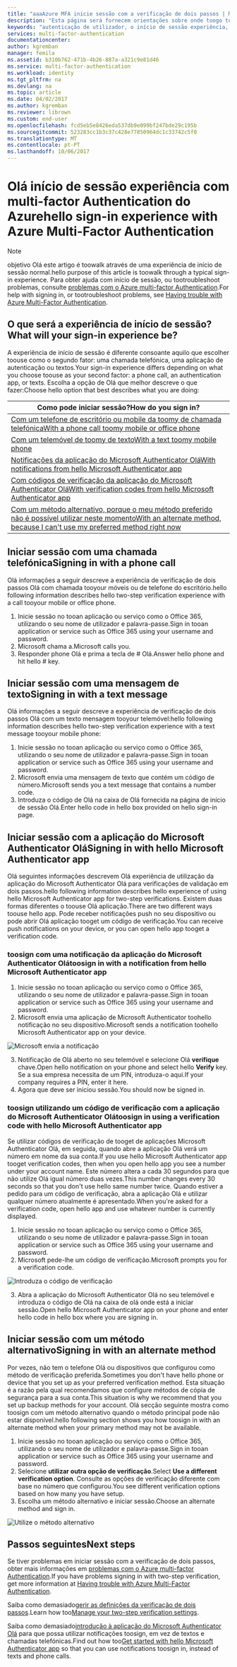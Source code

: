 ```yaml
---
title: "aaaAzure MFA inicie sessão com a verificação de dois passos | Microsoft Docs"
description: "Esta página será fornecem orientações sobre onde toogo toosee Olá vários início de sessão métodos disponíveis com a MFA do Azure."
keywords: "autenticação de utilizador, o início de sessão experiência, início de sessão com o telemóvel, início de sessão com o telefone do escritório"
services: multi-factor-authentication
documentationcenter: 
author: kgremban
manager: femila
ms.assetid: b310b762-471b-4b26-887a-a321c9e81d46
ms.service: multi-factor-authentication
ms.workload: identity
ms.tgt_pltfrm: na
ms.devlang: na
ms.topic: article
ms.date: 04/02/2017
ms.author: kgremban
ms.reviewer: librown
ms.custom: end-user
ms.openlocfilehash: fcd5eb5e8426eda537db9e099bf247bde29c195b
ms.sourcegitcommit: 523283cc1b3c37c428e77850964dc1c33742c5f0
ms.translationtype: MT
ms.contentlocale: pt-PT
ms.lasthandoff: 10/06/2017
---
```

# <a name="hello-sign-in-experience-with-azure-multi-factor-authentication"></a><span data-ttu-id="7a9ea-104">Olá início de sessão experiência com multi-factor Authentication do Azure</span><span class="sxs-lookup"><span data-stu-id="7a9ea-104">hello sign-in experience with Azure Multi-Factor Authentication</span></span>
> [!NOTE]
> <span data-ttu-id="7a9ea-105">objetivo Olá este artigo é toowalk através de uma experiência de início de sessão normal.</span><span class="sxs-lookup"><span data-stu-id="7a9ea-105">hello purpose of this article is toowalk through a typical sign-in experience.</span></span> <span data-ttu-id="7a9ea-106">Para obter ajuda com início de sessão, ou tootroubleshoot problemas, consulte [problemas com o Azure multi-factor Authentication](multi-factor-authentication-end-user-troubleshoot.md).</span><span class="sxs-lookup"><span data-stu-id="7a9ea-106">For help with signing in, or tootroubleshoot problems, see [Having trouble with Azure Multi-Factor Authentication](multi-factor-authentication-end-user-troubleshoot.md).</span></span>

## <a name="what-will-your-sign-in-experience-be"></a><span data-ttu-id="7a9ea-107">O que será a experiência de início de sessão?</span><span class="sxs-lookup"><span data-stu-id="7a9ea-107">What will your sign-in experience be?</span></span>
<span data-ttu-id="7a9ea-108">A experiência de início de sessão é diferente consoante aquilo que escolher toouse como o segundo fator: uma chamada telefónica, uma aplicação de autenticação ou textos.</span><span class="sxs-lookup"><span data-stu-id="7a9ea-108">Your sign-in experience differs depending on what you choose toouse as your second factor: a phone call, an authentication app, or texts.</span></span> <span data-ttu-id="7a9ea-109">Escolha a opção de Olá que melhor descreve o que fazer:</span><span class="sxs-lookup"><span data-stu-id="7a9ea-109">Choose hello option that best describes what you are doing:</span></span>

| <span data-ttu-id="7a9ea-110">Como pode iniciar sessão?</span><span class="sxs-lookup"><span data-stu-id="7a9ea-110">How do you sign in?</span></span> | 
| --- |
| [<span data-ttu-id="7a9ea-111">Com um telefone de escritório ou mobile da toomy de chamada telefónica</span><span class="sxs-lookup"><span data-stu-id="7a9ea-111">With a phone call toomy mobile or office phone</span></span>](#signing-in-with-a-phone-call) |
| [<span data-ttu-id="7a9ea-112">Com um telemóvel de toomy de texto</span><span class="sxs-lookup"><span data-stu-id="7a9ea-112">With a text toomy mobile phone</span></span>](#signing-in-with-a-text-message)
| [<span data-ttu-id="7a9ea-113">Notificações da aplicação do Microsoft Authenticator Olá</span><span class="sxs-lookup"><span data-stu-id="7a9ea-113">With notifications from hello Microsoft Authenticator app</span></span>](#signing-in-with-the-microsoft-authenticator-app-using-notification) |
| [<span data-ttu-id="7a9ea-114">Com códigos de verificação da aplicação do Microsoft Authenticator Olá</span><span class="sxs-lookup"><span data-stu-id="7a9ea-114">With verification codes from hello Microsoft Authenticator app</span></span>](#signing-in-with-the-microsoft-authenticator-app-using-verification-code) |
| [<span data-ttu-id="7a9ea-115">Com um método alternativo, porque o meu método preferido não é possível utilizar neste momento</span><span class="sxs-lookup"><span data-stu-id="7a9ea-115">With an alternate method, because I can't use my preferred method right now</span></span>](#signing-in-with-an-alternate-method) |

## <a name="signing-in-with-a-phone-call"></a><span data-ttu-id="7a9ea-116">Iniciar sessão com uma chamada telefónica</span><span class="sxs-lookup"><span data-stu-id="7a9ea-116">Signing in with a phone call</span></span>
<span data-ttu-id="7a9ea-117">Olá informações a seguir descreve a experiência de verificação de dois passos Olá com chamada tooyour móveis ou de telefone do escritório.</span><span class="sxs-lookup"><span data-stu-id="7a9ea-117">hello following information describes hello two-step verification experience with a call tooyour mobile or office phone.</span></span>

1. <span data-ttu-id="7a9ea-118">Inicie sessão no tooan aplicação ou serviço como o Office 365, utilizando o seu nome de utilizador e palavra-passe.</span><span class="sxs-lookup"><span data-stu-id="7a9ea-118">Sign in tooan application or service such as Office 365 using your username and password.</span></span>  
2. <span data-ttu-id="7a9ea-119">Microsoft chama a.</span><span class="sxs-lookup"><span data-stu-id="7a9ea-119">Microsoft calls you.</span></span>  
3. <span data-ttu-id="7a9ea-120">Responder phone Olá e prima a tecla de # Olá.</span><span class="sxs-lookup"><span data-stu-id="7a9ea-120">Answer hello phone and hit hello # key.</span></span>  

## <a name="signing-in-with-a-text-message"></a><span data-ttu-id="7a9ea-121">Iniciar sessão com uma mensagem de texto</span><span class="sxs-lookup"><span data-stu-id="7a9ea-121">Signing in with a text message</span></span>
<span data-ttu-id="7a9ea-122">Olá informações a seguir descreve a experiência de verificação de dois passos Olá com um texto mensagem tooyour telemóvel:</span><span class="sxs-lookup"><span data-stu-id="7a9ea-122">hello following information describes hello two-step verification experience with a text message tooyour mobile phone:</span></span>

1. <span data-ttu-id="7a9ea-123">Inicie sessão no tooan aplicação ou serviço como o Office 365, utilizando o seu nome de utilizador e palavra-passe.</span><span class="sxs-lookup"><span data-stu-id="7a9ea-123">Sign in tooan application or service such as Office 365 using your username and password.</span></span> 
2. <span data-ttu-id="7a9ea-124">Microsoft envia uma mensagem de texto que contém um código de número.</span><span class="sxs-lookup"><span data-stu-id="7a9ea-124">Microsoft sends you a text message that contains a number code.</span></span> 
3. <span data-ttu-id="7a9ea-125">Introduza o código de Olá na caixa de Olá fornecida na página de início de sessão Olá.</span><span class="sxs-lookup"><span data-stu-id="7a9ea-125">Enter hello code in hello box provided on hello sign-in page.</span></span> 

## <a name="signing-in-with-hello-microsoft-authenticator-app"></a><span data-ttu-id="7a9ea-126">Iniciar sessão com a aplicação do Microsoft Authenticator Olá</span><span class="sxs-lookup"><span data-stu-id="7a9ea-126">Signing in with hello Microsoft Authenticator app</span></span> 
<span data-ttu-id="7a9ea-127">Olá seguintes informações descrevem Olá experiência de utilização da aplicação do Microsoft Authenticator Olá para verificações de validação em dois passos.</span><span class="sxs-lookup"><span data-stu-id="7a9ea-127">hello following information describes hello experience of using hello Microsoft Authenticator app for two-step verifications.</span></span> <span data-ttu-id="7a9ea-128">Existem duas formas diferentes o toouse Olá aplicação.</span><span class="sxs-lookup"><span data-stu-id="7a9ea-128">There are two different ways toouse hello app.</span></span> <span data-ttu-id="7a9ea-129">Pode receber notificações push no seu dispositivo ou pode abrir Olá aplicação tooget um código de verificação.</span><span class="sxs-lookup"><span data-stu-id="7a9ea-129">You can receive push notifications on your device, or you can open hello app tooget a verification code.</span></span>

### <a name="toosign-in-with-a-notification-from-hello-microsoft-authenticator-app"></a><span data-ttu-id="7a9ea-130">toosign com uma notificação da aplicação do Microsoft Authenticator Olá</span><span class="sxs-lookup"><span data-stu-id="7a9ea-130">toosign in with a notification from hello Microsoft Authenticator app</span></span>
1. <span data-ttu-id="7a9ea-131">Inicie sessão no tooan aplicação ou serviço como o Office 365, utilizando o seu nome de utilizador e palavra-passe.</span><span class="sxs-lookup"><span data-stu-id="7a9ea-131">Sign in tooan application or service such as Office 365 using your username and password.</span></span>
2. <span data-ttu-id="7a9ea-132">Microsoft envia uma aplicação de Microsoft Authenticator toohello notificação no seu dispositivo.</span><span class="sxs-lookup"><span data-stu-id="7a9ea-132">Microsoft sends a notification toohello Microsoft Authenticator app on your device.</span></span>

  ![Microsoft envia a notificação](./media/multi-factor-authentication-end-user-signin/notify.png)

3. <span data-ttu-id="7a9ea-134">Notificação de Olá aberto no seu telemóvel e selecione Olá **verifique** chave.</span><span class="sxs-lookup"><span data-stu-id="7a9ea-134">Open hello notification on your phone and select hello **Verify** key.</span></span> <span data-ttu-id="7a9ea-135">Se a sua empresa necessita de um PIN, introduza-o aqui.</span><span class="sxs-lookup"><span data-stu-id="7a9ea-135">If your company requires a PIN, enter it here.</span></span>
4. <span data-ttu-id="7a9ea-136">Agora que deve ser iniciou sessão.</span><span class="sxs-lookup"><span data-stu-id="7a9ea-136">You should now be signed in.</span></span>

### <a name="toosign-in-using-a-verification-code-with-hello-microsoft-authenticator-app"></a><span data-ttu-id="7a9ea-137">toosign utilizando um código de verificação com a aplicação do Microsoft Authenticator Olá</span><span class="sxs-lookup"><span data-stu-id="7a9ea-137">toosign in using a verification code with hello Microsoft Authenticator app</span></span>

<span data-ttu-id="7a9ea-138">Se utilizar códigos de verificação de tooget de aplicações Microsoft Authenticator Olá, em seguida, quando abre a aplicação Olá verá um número em nome da sua conta.</span><span class="sxs-lookup"><span data-stu-id="7a9ea-138">If you use hello Microsoft Authenticator app tooget verification codes, then when you open hello app you see a number under your account name.</span></span> <span data-ttu-id="7a9ea-139">Este número altera a cada 30 segundos para que não utilize Olá igual número duas vezes.</span><span class="sxs-lookup"><span data-stu-id="7a9ea-139">This number changes every 30 seconds so that you don't use hello same number twice.</span></span> <span data-ttu-id="7a9ea-140">Quando estiver a pedido para um código de verificação, abra a aplicação Olá e utilizar qualquer número atualmente é apresentado.</span><span class="sxs-lookup"><span data-stu-id="7a9ea-140">When you're asked for a verification code, open hello app and use whatever number is currently displayed.</span></span> 

1. <span data-ttu-id="7a9ea-141">Inicie sessão no tooan aplicação ou serviço como o Office 365, utilizando o seu nome de utilizador e palavra-passe.</span><span class="sxs-lookup"><span data-stu-id="7a9ea-141">Sign in tooan application or service such as Office 365 using your username and password.</span></span>
2. <span data-ttu-id="7a9ea-142">Microsoft pede-lhe um código de verificação.</span><span class="sxs-lookup"><span data-stu-id="7a9ea-142">Microsoft prompts you for a verification code.</span></span>

  ![Introduza o código de verificação](./media/multi-factor-authentication-end-user-signin/verify3.png)

3. <span data-ttu-id="7a9ea-144">Abra a aplicação do Microsoft Authenticator Olá no seu telemóvel e introduza o código de Olá na caixa de olá onde está a iniciar sessão.</span><span class="sxs-lookup"><span data-stu-id="7a9ea-144">Open hello Microsoft Authenticator app on your phone and enter hello code in hello box where you are signing in.</span></span>

## <a name="signing-in-with-an-alternate-method"></a><span data-ttu-id="7a9ea-145">Iniciar sessão com um método alternativo</span><span class="sxs-lookup"><span data-stu-id="7a9ea-145">Signing in with an alternate method</span></span>
<span data-ttu-id="7a9ea-146">Por vezes, não tem o telefone Olá ou dispositivos que configurou como método de verificação preferida.</span><span class="sxs-lookup"><span data-stu-id="7a9ea-146">Sometimes you don't have hello phone or device that you set up as your preferred verification method.</span></span> <span data-ttu-id="7a9ea-147">Esta situação é a razão pela qual recomendamos que configure métodos de cópia de segurança para a sua conta.</span><span class="sxs-lookup"><span data-stu-id="7a9ea-147">This situation is why we recommend that you set up backup methods for your account.</span></span> <span data-ttu-id="7a9ea-148">Olá secção seguinte mostra como toosign com um método alternativo quando o método principal pode não estar disponível.</span><span class="sxs-lookup"><span data-stu-id="7a9ea-148">hello following section shows you how toosign in with an alternate method when your primary method may not be available.</span></span>

1. <span data-ttu-id="7a9ea-149">Inicie sessão no tooan aplicação ou serviço como o Office 365, utilizando o seu nome de utilizador e palavra-passe.</span><span class="sxs-lookup"><span data-stu-id="7a9ea-149">Sign in tooan application or service such as Office 365 using your username and password.</span></span>
2. <span data-ttu-id="7a9ea-150">Selecione **utilizar outra opção de verificação**.</span><span class="sxs-lookup"><span data-stu-id="7a9ea-150">Select **Use a different verification option**.</span></span> <span data-ttu-id="7a9ea-151">Consulte as opções de verificação diferente com base no número que configurou.</span><span class="sxs-lookup"><span data-stu-id="7a9ea-151">You see different verification options based on how many you have setup.</span></span>
3. <span data-ttu-id="7a9ea-152">Escolha um método alternativo e iniciar sessão.</span><span class="sxs-lookup"><span data-stu-id="7a9ea-152">Choose an alternate method and sign in.</span></span>

  ![Utilize o método alternativo](./media/multi-factor-authentication-end-user-signin/alt.png)

## <a name="next-steps"></a><span data-ttu-id="7a9ea-154">Passos seguintes</span><span class="sxs-lookup"><span data-stu-id="7a9ea-154">Next steps</span></span>

<span data-ttu-id="7a9ea-155">Se tiver problemas em iniciar sessão com a verificação de dois passos, obter mais informações em [problemas com o Azure multi-factor Authentication](multi-factor-authentication-end-user-troubleshoot.md).</span><span class="sxs-lookup"><span data-stu-id="7a9ea-155">If you have problems signing in with two-step verification, get more information at [Having trouble with Azure Multi-Factor Authentication](multi-factor-authentication-end-user-troubleshoot.md).</span></span>

<span data-ttu-id="7a9ea-156">Saiba como demasiado[gerir as definições da verificação de dois passos](multi-factor-authentication-end-user-manage-settings.md).</span><span class="sxs-lookup"><span data-stu-id="7a9ea-156">Learn how too[Manage your two-step verification settings](multi-factor-authentication-end-user-manage-settings.md).</span></span>

<span data-ttu-id="7a9ea-157">Saiba como demasiado[introdução à aplicação do Microsoft Authenticator Olá](microsoft-authenticator-app-how-to.md) para que possa utilizar notificações toosign, em vez de textos e chamadas telefónicas.</span><span class="sxs-lookup"><span data-stu-id="7a9ea-157">Find out how too[Get started with hello Microsoft Authenticator app](microsoft-authenticator-app-how-to.md) so that you can use notifications toosign in, instead of texts and phone calls.</span></span> 
